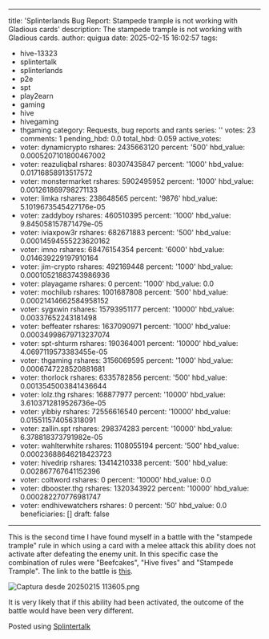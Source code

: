 
---
title: 'Splinterlands Bug Report: Stampede trample is not working with Gladious cards'
description: The stampede trample is not working with Gladious cards.
author: quigua
date: 2025-02-15 16:02:57
tags:
- hive-13323
- splintertalk
- splinterlands
- p2e
- spt
- play2earn
- gaming
- hive
- hivegaming
- thgaming
category: Requests, bug reports and rants
series: ''
votes: 23
comments: 1
pending_hbd: 0.0
total_hbd: 0.059
active_votes:
- voter: dynamicrypto
  rshares: 2435663120
  percent: '500'
  hbd_value: 0.0005207101800467002
- voter: reazuliqbal
  rshares: 80307435847
  percent: '1000'
  hbd_value: 0.01716858913517572
- voter: monstermarket
  rshares: 5902495952
  percent: '1000'
  hbd_value: 0.001261869798271133
- voter: limka
  rshares: 238648565
  percent: '9876'
  hbd_value: 5.1019673545427176e-05
- voter: zaddyboy
  rshares: 460510395
  percent: '1000'
  hbd_value: 9.845058157871479e-05
- voter: iviaxpow3r
  rshares: 682671883
  percent: '500'
  hbd_value: 0.00014594555223620162
- voter: imno
  rshares: 68476154354
  percent: '6000'
  hbd_value: 0.014639229197910164
- voter: jim-crypto
  rshares: 492169448
  percent: '1000'
  hbd_value: 0.00010521883743986936
- voter: playagame
  rshares: 0
  percent: '1000'
  hbd_value: 0.0
- voter: mochilub
  rshares: 1001687808
  percent: '500'
  hbd_value: 0.00021414662584958152
- voter: sygxwin
  rshares: 15793951177
  percent: '10000'
  hbd_value: 0.00337652243181498
- voter: beffeater
  rshares: 1637090971
  percent: '1000'
  hbd_value: 0.00034998679713237074
- voter: spt-shturm
  rshares: 190364001
  percent: '10000'
  hbd_value: 4.0697119573383455e-05
- voter: thgaming
  rshares: 3156069595
  percent: '1000'
  hbd_value: 0.0006747228520881681
- voter: thorlock
  rshares: 6335782856
  percent: '500'
  hbd_value: 0.0013545003841436644
- voter: lolz.thg
  rshares: 168877977
  percent: '10000'
  hbd_value: 3.6103712819526736e-05
- voter: yibbiy
  rshares: 72556616540
  percent: '10000'
  hbd_value: 0.015511574056318091
- voter: zallin.spt
  rshares: 298374283
  percent: '10000'
  hbd_value: 6.378818373791982e-05
- voter: wahlterwhite
  rshares: 1108055194
  percent: '500'
  hbd_value: 0.00023688646218423723
- voter: hivedrip
  rshares: 13414210338
  percent: '500'
  hbd_value: 0.002867767641152396
- voter: coltword
  rshares: 0
  percent: '10000'
  hbd_value: 0.0
- voter: dbooster.thg
  rshares: 1320343922
  percent: '10000'
  hbd_value: 0.000282270776981747
- voter: endhivewatchers
  rshares: 0
  percent: '50'
  hbd_value: 0.0
beneficiaries: []
draft: false
---

This is the second time I have found myself in a battle with the "stampede trample" rule in which using a card with a melee attack this ability does not activate after defeating the enemy unit. 
In this specific case the combination of rules were "Beefcakes", "Hive fives" and "Stampede Trample". The link to the battle is [this](https://splinterlands.com/battle/sl_e5ddec31993c37ecdc19b6d9b3fae269?ref=quigua).


![Captura desde 20250215 113605.png](https://images.hive.blog/DQmaP7d3nqqKc6W2JntDNg8gwGeKd7wHGAniAZTQGradb7o/Captura%20desde%202025-02-15%2011-36-05.png)

It is very likely that if this ability had been activated, the outcome of the battle would have been very different.

Posted using [Splintertalk](https://www.splintertalk.io/@quigua/splinterlands-bug-report-stampede-trample-is-not-working-with-gladious-cards) 